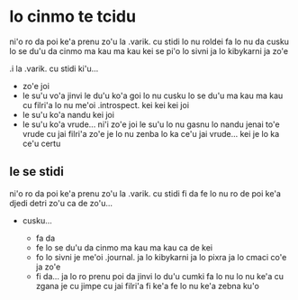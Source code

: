 # lo cinmo te tcidu
ni'o ro da poi ke'a prenu zo'u la .varik. cu stidi lo nu roldei fa lo nu da cusku lo se du'u da cinmo ma kau ma kau kei se pi'o lo sivni ja lo kibykarni ja zo'e

.i la .varik. cu stidi ki'u...

* zo'e joi
* le su'u vo'a jinvi le du'u ko'a goi lo nu cusku lo se du'u ma kau ma kau cu filri'a lo nu me'oi .introspect. kei kei kei joi
* le su'u ko'a nandu kei joi
* le su'u ko'a vrude... ni'i zo'e joi le su'u lo nu gasnu lo nandu jenai to'e vrude cu jai filri'a zo'e je lo nu zenba lo ka ce'u jai vrude... kei je lo ka ce'u certu

## le se stidi
ni'o ro da poi ke'a prenu zo'u la .varik. cu stidi fi da fe lo nu ro de poi ke'a djedi detri zo'u ca de zo'u...

* cusku...

  * fa da
  * fe lo se du'u da cinmo ma kau ma kau ca de kei
  * fo lo sivni je me'oi .journal. ja lo kibykarni ja lo pixra ja lo cmaci co'e ja zo'e
  * fi da... ja lo ro prenu poi da jinvi lo du'u cumki fa lo nu lo nu ke'a cu zgana je cu jimpe cu jai filri'a fi ke'a fe lo nu ke'a zebna ku'o
